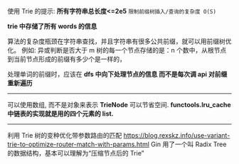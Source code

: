 使用 Trie 的提示:
**所有字符串总长度<=2e5**
`限制前缀树插入/查询的复杂度 O(S)`

**trie 中存储了所有 words 的信息**

算法的复杂度瓶颈在字符串查找，并且字符串有很多公共前缀，就可以用前缀树优化。
例如: 异或判断是否大于 m
树的每一个节点存储的是：n 个数中，从根节点到当前节点形成的前缀有多少个是一样的，

处理单词的前缀时，应该在 **dfs 中向下处理节点的信息 而不是每次调 api 对前缀重新遍历**

---

可以使用数组, 而不是对象来表示 **TrieNode**
可以节省空间.
**functools.lru_cache 中链表的实现就是用的四个元素的 list.**

---

利用 Trie 树的变种优化带参数路由的匹配
https://blog.rexskz.info/use-variant-trie-to-optimize-router-match-with-params.html
Gin 用了一个叫 Radix Tree 的数据结构，基本可以理解为“压缩节点后的 Trie”
